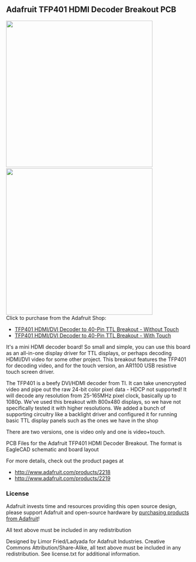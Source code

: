 ## Adafruit TFP401 HDMI Decoder Breakout PCB
<a href="http://www.adafruit.com/products/2218"><img src="assets/2218.jpg?raw=true" width="400px"></a>&nbsp; <a href="http://www.adafruit.com/products/2219"><img src="assets/2219.jpg?raw=true" width="400px"></a><br />
Click to purchase from the Adafruit Shop:
- [TFP401 HDMI/DVI Decoder to 40-Pin TTL Breakout - Without Touch](https://www.adafruit.com/product/2218)
- [TFP401 HDMI/DVI Decoder to 40-Pin TTL Breakout - With Touch](https://www.adafruit.com/product/2219)

It's a mini HDMI decoder board! So small and simple, you can use this board as an all-in-one display driver for TTL displays, or perhaps decoding HDMI/DVI video for some other project. This breakout features the TFP401 for decoding video, and for the touch version, an AR1100 USB resistive touch screen driver.

The TFP401 is a beefy DVI/HDMI decoder from TI. It can take unencrypted video and pipe out the raw 24-bit color pixel data - HDCP not supported! It will decode any resolution from 25-165MHz pixel clock, basically up to 1080p. We've used this breakout with 800x480 displays, so we have not specifically tested it with higher resolutions. We added a bunch of supporting circuitry like a backlight driver and configured it for running basic TTL display panels such as the ones we have in the shop

There are two versions, one is video only and one is video+touch. 

PCB Files for the Adafruit TFP401 HDMI Decoder Breakout. The format is EagleCAD schematic and board layout

For more details, check out the product pages at
- http://www.adafruit.com/products/2218
- http://www.adafruit.com/products/2219

### License

Adafruit invests time and resources providing this open source design, please support Adafruit and open-source hardware by [purchasing products from Adafruit](https://www.adafruit.com)!

All text above must be included in any redistribution

Designed by Limor Fried/Ladyada for Adafruit Industries.
Creative Commons Attribution/Share-Alike, all text above must be included in any redistribution. 
See license.txt for additional information.
